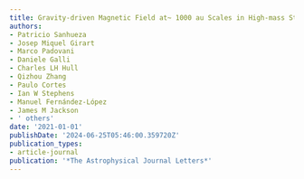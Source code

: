 ```yaml
---
title: Gravity-driven Magnetic Field at~ 1000 au Scales in High-mass Star Formation
authors:
- Patricio Sanhueza
- Josep Miquel Girart
- Marco Padovani
- Daniele Galli
- Charles LH Hull
- Qizhou Zhang
- Paulo Cortes
- Ian W Stephens
- Manuel Fernández-López
- James M Jackson
- ' others'
date: '2021-01-01'
publishDate: '2024-06-25T05:46:00.359720Z'
publication_types:
- article-journal
publication: '*The Astrophysical Journal Letters*'
---
```

